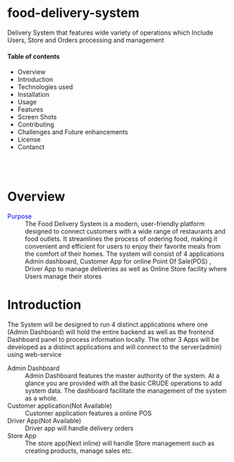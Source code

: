 # food-delivery-system
Delivery System that features wide variety of operations which Include Users, Store and Orders processing and management 
<h4>Table of contents</h4>
<ul>
  <li>Overview</li>
  <li>Introduction</li>
  <li>Technologies used</li>
  <li>Installation</li>
  <li>Usage</li>
  <li>Features</li>
  <li>Screen Shots</li>
  <li>Contributing</li>
  <li>Challenges and Future enhancements</li>
  <li>License</li>
  <li>Contanct</li>
</ul>
<br><br>

<h1>Overview</h1>
<dl>
  <dt style ="color:blue">Purpose</dt>
  <dd>The Food Delivery System is a modern, user-friendly platform designed to connect customers with a wide range of restaurants and food outlets. It streamlines the process of ordering food, making it convenient and efficient for users to enjoy their favorite meals from the comfort of their homes. The system will consist of 4 applications Admin dashboard, Customer App for online Point Of Sale(POS) , Driver App to manage deliveries as well as Online Store facility where Users manage their stores</dd>
</dl>

<h1>Introduction</h1>
<p>The System will be designed to run 4 distinct applications where one (Admin Dashboard) will hold the entire backend as well as the frontend Dashboard panel to process information locally. The other 3 Apps will be developed as a distinct applications and will connect to the server(admin) using web-service</p>
<dl>
  <dt>Admin Dashboard</dt>
  <dd>Admin Dashboard features the master authority of the system. At a glance you are provided with all the basic CRUDE operations to add system data. The dashboard facilitate the management of the system as a whole.</dd>

  <dt>Customer application(Not Available)</dt>
  <dd>Customer application features a online POS</dd>

  <dt>Driver App(Not Available)</dt>
  <dd>Driver app will handle delivery orders</dd>

  <dt>Store App</dt>
  <dd>The store app(Next inline) will handle Store management such as creating products, manage sales etc.</dd>
</dl>
